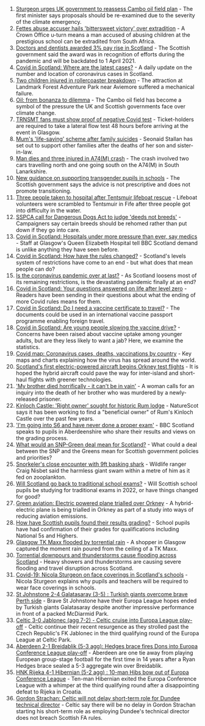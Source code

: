 1. [Sturgeon urges UK government to reassess Cambo oil field plan](https://www.bbc.co.uk/news/uk-scotland-58186181) - The first minister says proposals should be re-examined due to the severity of the climate emergency.
2. [Fettes abuse accuser hails 'bittersweet victory' over extradition](https://www.bbc.co.uk/news/uk-scotland-edinburgh-east-fife-58190418) - A Crown Office u-turn means a man accused of abusing children at the prestigious school can be extradited from South Africa.
3. [Doctors and dentists awarded 3% pay rise in Scotland](https://www.bbc.co.uk/news/uk-scotland-58194902) - The Scottish government said the award was in recognition of efforts during the pandemic and will be backdated to 1 April 2021.
4. [Covid in Scotland: Where are the latest cases?](https://www.bbc.co.uk/news/uk-scotland-53511877) - A daily update on the number and location of coronavirus cases in Scotland.
5. [Two children injured in rollercoaster breakdown](https://www.bbc.co.uk/news/uk-scotland-highlands-islands-58190701) - The attraction at Landmark Forest Adventure Park near Aviemore suffered a mechanical failure.
6. [Oil: from bonanza to dilemma](https://www.bbc.co.uk/news/uk-scotland-scotland-business-58195442) - The Cambo oil field has become a symbol of the pressure the UK and Scottish governments face over climate change.
7. [TRNSMT fans must show proof of negative Covid test](https://www.bbc.co.uk/news/uk-scotland-glasgow-west-58187779) - Ticket-holders are required to take a lateral flow test 48 hours before arriving at the event in Glasgow.
8. [Mum's 'life-saving' scheme after family suicides](https://www.bbc.co.uk/news/uk-scotland-58185754) - Seonaid Stallan has set out to support other families after the deaths of her son and sister-in-law.
9. [Man dies and three injured in A74(M) crash](https://www.bbc.co.uk/news/uk-scotland-glasgow-west-58186266) - The crash involved two cars travelling north and one going south on the A74(M) in South Lanarkshire.
10. [New guidance on supporting transgender pupils in schools](https://www.bbc.co.uk/news/uk-scotland-58186268) - The Scottish government says the advice is not prescriptive and does not promote transitioning.
11. [Three people taken to hospital after Tentsmuir lifeboat rescue](https://www.bbc.co.uk/news/uk-scotland-tayside-central-58188220) - Lifeboat volunteers were scrambled to Tentsmuir in Fife after three people got into difficulty in the water.
12. [SSPCA call for Dangerous Dogs Act to judge 'deeds not breeds'](https://www.bbc.co.uk/news/uk-scotland-58186176) - Campaigners say certain breeds should be rehomed rather than put down if they go into care.
13. [Covid in Scotland: Hospitals under more pressure than ever, say medics](https://www.bbc.co.uk/news/uk-scotland-58179736) - Staff at Glasgow's Queen Elizabeth Hospital tell BBC Scotland demand is unlike anything they have seen before.
14. [Covid in Scotland: How have the rules changed?](https://www.bbc.co.uk/news/uk-scotland-53166816) - Scotland's levels system of restrictions have come to an end - but what does that mean people can do?
15. [Is the coronavirus pandemic over at last?](https://www.bbc.co.uk/news/uk-scotland-58112939) - As Scotland loosens most of its remaining restrictions, is the devastating pandemic finally at an end?
16. [Covid in Scotland: Your questions answered on life after level zero](https://www.bbc.co.uk/news/uk-scotland-58071989) - Readers have been sending in their questions about what the ending of more Covid rules means for them.
17. [Covid in Scotland: Do I need a vaccine certificate to travel?](https://www.bbc.co.uk/news/uk-scotland-57519070) - The documents could be used in an international vaccine passport programme enabling foreign travel.
18. [Covid in Scotland: Are young people slowing the vaccine drive?](https://www.bbc.co.uk/news/uk-scotland-57915106) - Concerns have been raised about vaccine uptake among younger adults, but are they less likely to want a jab? Here, we examine the statistics.
19. [Covid map: Coronavirus cases, deaths, vaccinations by country](https://www.bbc.co.uk/news/world-51235105) - Key maps and charts explaining how the virus has spread around the world.
20. [Scotland's first electric-powered aircraft begins Orkney test flights](https://www.bbc.co.uk/news/uk-scotland-north-east-orkney-shetland-58177865) - It is hoped the hybrid aircraft could pave the way for inter-island and short-haul flights with greener technologies.
21. ['My brother died horrifically - it can't be in vain'](https://www.bbc.co.uk/news/uk-scotland-north-east-orkney-shetland-58177868) - A woman calls for an inquiry into the death of her brother who was murdered by a newly-released prisoner.
22. [Kinloch Castle: 'Right owner' sought for historic Rum lodge](https://www.bbc.co.uk/news/uk-scotland-highlands-islands-58170779) - NatureScot says it has been working to find a "beneficial owner" of Rum's Kinloch Castle over the past few years.
23. ['I'm going into S6 and have never done a proper exam'](https://www.bbc.co.uk/news/uk-scotland-58158616) - BBC Scotland speaks to pupils in Aberdeenshire who share their results and views on the grading process.
24. [What would an SNP-Green deal mean for Scotland?](https://www.bbc.co.uk/news/uk-scotland-scotland-politics-58143753) - What could a deal between the SNP and the Greens mean for Scottish government policies and priorities?
25. [Snorkeler's close encounter with 9ft basking shark](https://www.bbc.co.uk/news/uk-scotland-highlands-islands-58145408) - Wildlife ranger Craig Nisbet said the harmless giant swam within a metre of him as it fed on zooplankton.
26. [Will Scotland go back to traditional school exams?](https://www.bbc.co.uk/news/uk-scotland-58139111) - Will Scottish school pupils be studying for traditional exams in 2022, or have things changed for good?
27. [Green aviation: Electric powered plane trialled over Orkney](https://www.bbc.co.uk/news/uk-scotland-58180367) - A hybrid-electric plane is being trialled in Orkney as part of a study into ways of reducing aviation emissions.
28. [How have Scottish pupils found their results grading?](https://www.bbc.co.uk/news/uk-scotland-58164913) - School pupils have had confirmation of their grades for qualifications including National 5s and Highers.
29. [Glasgow TK Maxx flooded by torrential rain](https://www.bbc.co.uk/news/uk-scotland-58157258) - A shopper in Glasgow captured the moment rain poured from the ceiling of a TK Maxx.
30. [Torrential downpours and thunderstorms cause flooding across Scotland](https://www.bbc.co.uk/news/uk-scotland-58153224) - Heavy showers and thunderstorms are causing severe flooding and travel disruption across Scotland.
31. [Covid-19: Nicola Sturgeon on face coverings in Scotland's schools](https://www.bbc.co.uk/news/uk-scotland-58143865) - Nicola Sturgeon explains why pupils and teachers will be required to wear face coverings in schools.
32. [St Johnstone 2-4 Galatasaray (3-5) : Turkish giants overcome brave Perth side](https://www.bbc.co.uk/sport/football/58138064) - Brave St Johnstone have their Europa League hopes ended by Turkish giants Galatasaray despite another impressive performance in front of a packed McDiarmid Park.
33. [Celtic 3-0 Jablonec (agg 7-2) - Celtic cruise into Europa League play-off](https://www.bbc.co.uk/sport/football/58138071) - Celtic continue their recent resurgence as they strolled past the Czech Republic's FK Jablonec in the third qualifying round of the Europa League at Celtic Park.
34. [Aberdeen 2-1 Breidablik (5-3 agg): Hedges brace fires Dons into Europa Conference League play-off](https://www.bbc.co.uk/sport/football/58138078) - Aberdeen are one tie away from playing European group-stage football for the first time in 14 years after a Ryan Hedges brace sealed a 5-3 aggregate win over Breidablik.
35. [HNK Rijeka 4-1 Hibernian (5-2 agg) : 10-man Hibs bow out of Europa Conference League](https://www.bbc.co.uk/sport/football/58138085) - Ten-man Hibernian exited the Europa Conference League with a whimper at the third qualifying round after a disappointing defeat to Rijeka in Croatia.
36. [Gordon Strachan: Celtic will not delay short-term role for Dundee technical director](https://www.bbc.co.uk/sport/football/58184546) - Celtic say there will be no delay in Gordon Strachan starting his short-term role as employing Dundee's technical director does not breach Scottish FA rules.
